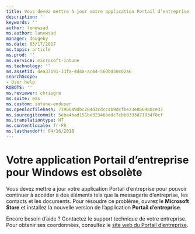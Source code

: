 ```yaml
---
title: Vous devez mettre à jour votre application Portail d’entreprise | Microsoft Docs
description: ''
keywords: ''
author: lenewsad
ms.author: lanewsad
manager: dougeby
ms.date: 03/17/2017
ms.topic: article
ms.prod: ''
ms.service: microsoft-intune
ms.technology: ''
ms.assetid: dea37b91-33fa-4d4a-ac44-560b450c02a6
searchScope:
- User help
ROBOTS: ''
ms.reviewer: chrisgre
ms.suite: ems
ms.custom: intune-enduser
ms.openlocfilehash: 7190049dbc204d3cdcc4b9dcfbe23e866980ce37
ms.sourcegitcommit: 5eba4bad151be32346aedc7cbb0333d71934f8cf
ms.translationtype: HT
ms.contentlocale: fr-FR
ms.lasthandoff: 04/16/2018
---
```

# <a name="your-company-portal-app-for-windows-is-out-of-date"></a>Votre application Portail d’entreprise pour Windows est obsolète

Vous devez mettre à jour votre application Portail d’entreprise pour pouvoir continuer à accéder à des éléments tels que la messagerie d’entreprise, les contacts et les documents. Pour résoudre ce problème, ouvrez le **Microsoft Store** et installez la nouvelle version de l’application **Portail d’entreprise**.

Encore besoin d’aide ? Contactez le support technique de votre entreprise. Pour obtenir ses coordonnées, consultez le [site web du Portail d’entreprise](https://portal.manage.microsoft.com#HelpDeskDialog).
